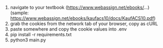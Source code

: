 1. navigate to your textbook (https://www.webassign.net/ebooks/...) (sample: https://www.webassign.net/ebooks/kaufacs10/docs/KaufACS10.pdf)
2. grab the cookies from the network tab of your browser, copy as cURL
3. paste somewhere and copy the cookie values into .env
4. pip install -r requirements.txt
5. python3 main.py
